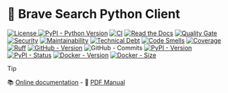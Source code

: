 # 🦁 Brave Search Python Client

[![License](https://img.shields.io/github/license/helmut-hoffer-von-ankershoffen/brave-search-python-client?logo=opensourceinitiative&logoColor=3DA639&labelColor=414042&color=A41831)
](https://github.com/helmut-hoffer-von-ankershoffen/brave-search-python-client/blob/main/LICENSE)
[![PyPI - Python Version](https://img.shields.io/pypi/pyversions/brave-search-python-client.svg?logo=python&color=204361&labelColor=1E2933)](https://github.com/helmut-hoffer-von-ankershoffen/brave-search-python-client/blob/main/noxfile.py)
[![CI](https://github.com/helmut-hoffer-von-ankershoffen/brave-search-python-client/actions/workflows/test-and-report.yml/badge.svg)](https://github.com/helmut-hoffer-von-ankershoffen/brave-search-python-client/actions/workflows/test-and-report.yml)
[![Read the Docs](https://img.shields.io/readthedocs/brave-search-python-client)](https://brave-search-python-client.readthedocs.io/)
[![Quality Gate](https://sonarcloud.io/api/project_badges/measure?project=helmut-hoffer-von-ankershoffen_brave-search-python-client&metric=alert_status)](https://sonarcloud.io/summary/new_code?id=helmut-hoffer-von-ankershoffen_brave-search-python-client)
[![Security](https://sonarcloud.io/api/project_badges/measure?project=helmut-hoffer-von-ankershoffen_brave-search-python-client&metric=security_rating)](https://sonarcloud.io/summary/new_code?id=helmut-hoffer-von-ankershoffen_brave-search-python-client)
[![Maintainability](https://sonarcloud.io/api/project_badges/measure?project=helmut-hoffer-von-ankershoffen_brave-search-python-client&metric=sqale_rating)](https://sonarcloud.io/summary/new_code?id=helmut-hoffer-von-ankershoffen_brave-search-python-client)
[![Technical Debt](https://sonarcloud.io/api/project_badges/measure?project=helmut-hoffer-von-ankershoffen_brave-search-python-client&metric=sqale_index)](https://sonarcloud.io/summary/new_code?id=helmut-hoffer-von-ankershoffen_brave-search-python-client)
[![Code Smells](https://sonarcloud.io/api/project_badges/measure?project=helmut-hoffer-von-ankershoffen_brave-search-python-client&metric=code_smells)](https://sonarcloud.io/summary/new_code?id=helmut-hoffer-von-ankershoffen_brave-search-python-client)
[![Coverage](https://codecov.io/gh/helmut-hoffer-von-ankershoffen/brave-search-python-client/graph/badge.svg?token=SX34YRP30E)](https://codecov.io/gh/helmut-hoffer-von-ankershoffen/brave-search-python-client)
[![Ruff](https://img.shields.io/badge/style-Ruff-blue?color=D6FF65)](https://github.com/helmut-hoffer-von-ankershoffen/brave-search-python-client/blob/main/noxfile.py)
[![GitHub - Version](https://img.shields.io/github/v/release/helmut-hoffer-von-ankershoffen/brave-search-python-client?label=GitHub&style=flat&labelColor=1C2C2E&color=blue&logo=GitHub&logoColor=white)](https://github.com/helmut-hoffer-von-ankershoffen/brave-search-python-clientidge/releases)
![GitHub - Commits](https://img.shields.io/github/commit-activity/m/helmut-hoffer-von-ankershoffen/brave-search-python-client/main?label=commits&style=flat&labelColor=1C2C2E&color=blue&logo=GitHub&logoColor=white)
[![PyPI - Version](https://img.shields.io/pypi/v/brave-search-python-client.svg?label=PyPI&logo=pypi&logoColor=%23FFD243&labelColor=%230073B7&color=FDFDFD)](https://pypi.python.org/pypi/brave-search-python-client)
[![PyPI - Status](https://img.shields.io/pypi/status/brave-search-python-client?logo=pypi&logoColor=%23FFD243&labelColor=%230073B7&color=FDFDFD)](https://pypi.python.org/pypi/brave-search-python-client)
[![Docker - Version](https://img.shields.io/docker/v/helmuthva/brave-search-python-client?sort=semver&label=Docker&logo=docker&logoColor=white&labelColor=1354D4&color=10151B)](https://hub.docker.com/r/helmuthva/brave-search-python-client/tags)
[![Docker - Size](https://img.shields.io/docker/image-size/helmuthva/brave-search-python-client?sort=semver&arch=arm64&label=image&logo=docker&logoColor=white&labelColor=1354D4&color=10151B)](https://hub.docker.com/r/helmuthva/brave-search-python-client/)
<!---
[![ghcr.io - Version](https://ghcr-badge.egpl.dev/helmut-hoffer-von-ankershoffen/brave-search-python-client/tags?color=%2344cc11&ignore=0.0%2C0%2Clatest&n=3&label=ghcr.io&trim=)](https://github.com/helmut-hoffer-von-ankershoffen/brave-search-python-client/pkgs/container/brave-search-python-client)
[![ghcr.io - Sze](https://ghcr-badge.egpl.dev/helmut-hoffer-von-ankershoffen/brave-search-python-client/size?color=%2344cc11&tag=latest&label=size&trim=)](https://github.com/helmut-hoffer-von-ankershoffen/brave-search-python-client/pkgs/container/brave-search-python-client)
-->

> [!TIP]
> 📚 [Online documentation](https://brave-search-python-client.readthedocs.io/en/latest/) - 📖 [PDF Manual](https://brave-search-python-client.readthedocs.io/_/downloads/en/latest/pdf/)